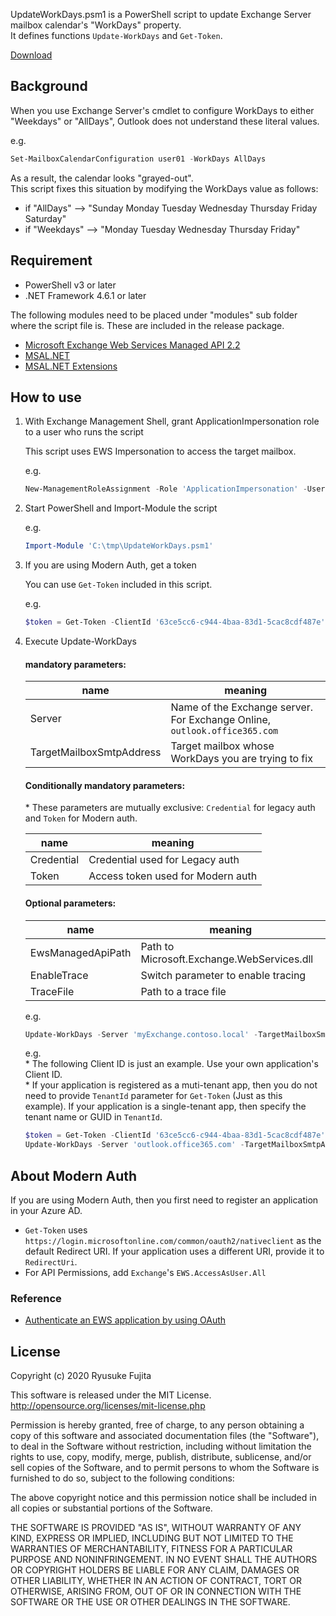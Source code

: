 UpdateWorkDays.psm1 is a PowerShell script to update Exchange Server mailbox calendar's "WorkDays" property.  
It defines functions `Update-WorkDays` and `Get-Token`.  

[Download](https://github.com/jpmessaging/UpdateWorkDays/releases/download/v2020-10-18/UpdateWorkDays.zip)

## Background  
When you use Exchange Server's cmdlet to configure WorkDays to either "Weekdays" or "AllDays", Outlook does not understand these literal values.  

e.g.  
```PowerShell  
Set-MailboxCalendarConfiguration user01 -WorkDays AllDays  
```  

As a result, the calendar looks "grayed-out".  
This script fixes this situation by modifying the WorkDays value as follows:  

- if "AllDays"  --> "Sunday Monday Tuesday Wednesday Thursday Friday Saturday"  
- if "Weekdays" --> "Monday Tuesday Wednesday Thursday Friday"  

## Requirement  
- PowerShell v3 or later  
- .NET Framework 4.6.1 or later  

The following modules need to be placed under "modules" sub folder where the script file is. These are included in the release package.  

- [Microsoft Exchange Web Services Managed API 2.2](https://www.microsoft.com/en-us/download/details.aspx?id=42951)  
- [MSAL.NET](https://www.nuget.org/packages/Microsoft.Identity.Client)  
- [MSAL.NET Extensions](https://www.nuget.org/packages/Microsoft.Identity.Client.Extensions.Msal/)  

## How to use  

1. With Exchange Management Shell, grant ApplicationImpersonation role to a user who runs the script  

   This script uses EWS Impersonation to access the target mailbox.  

   e.g.  
   ```PowerShell  
   New-ManagementRoleAssignment -Role 'ApplicationImpersonation' -User contoso\administrator  
   ```  

2. Start PowerShell and Import-Module the script  

   e.g.  
   ```PowerShell  
   Import-Module 'C:\tmp\UpdateWorkDays.psm1'  
   ```  

3. If you are using Modern Auth, get a token  

   You can use `Get-Token` included in this script.  

   e.g.  
   ```PowerShell  
   $token = Get-Token -ClientId '63ce5cc6-c944-4baa-83d1-5cac8cdf487e' -Scopes 'https://outlook.office365.com/EWS.AccessAsUser.All'  
   ```  

4. Execute Update-WorkDays  

   #### mandatory parameters:  

   | name                     | meaning                                                                   |
   | ------------------------ | ------------------------------------------------------------------------- |
   | Server                   | Name of the Exchange server. For Exchange Online, `outlook.office365.com` |
   | TargetMailboxSmtpAddress | Target mailbox whose WorkDays you are trying to fix                       |

   #### Conditionally mandatory parameters:  
   \* These parameters are mutually exclusive: `Credential` for legacy auth and `Token` for Modern auth.  

   | name       | meaning                           |
   | ---------- | --------------------------------- |
   | Credential | Credential used for Legacy auth   |
   | Token      | Access token used for Modern auth |

   ####  Optional parameters:  

   | name              | meaning                                    |
   | ----------------- | ------------------------------------------ |
   | EwsManagedApiPath | Path to Microsoft.Exchange.WebServices.dll |
   | EnableTrace       | Switch parameter to enable tracing         |
   | TraceFile         | Path to a trace file                       |


   e.g.  
   ```PowerShell  
   Update-WorkDays -Server 'myExchange.contoso.local' -TargetMailboxSmtpAddress 'user01@contoso.local' -Credential (Get-Credential) -EnableTrace -TraceFile 'C:\temp\trace.txt'  
   ```  

   e.g.  
   \* The following Client ID is just an example. Use your own application's Client ID.  
   \* If your application is registered as a muti-tenant app, then you do not need to provide `TenantId` parameter for `Get-Token` (Just as this example). If your application is a single-tenant app, then specify the tenant name or GUID in `TenantId`.  

   ```PowerShell  
   $token = Get-Token -ClientId '63ce5cc6-c944-4baa-83d1-5cac8cdf487e' -Scopes 'https://outlook.office365.com/EWS.AccessAsUser.All'  
   Update-WorkDays -Server 'outlook.office365.com' -TargetMailboxSmtpAddress 'user01@contoso.com' -Token $token.AccessToken -EnableTrace -TraceFile 'C:\temp\trace.txt'  
   ```  

## About Modern Auth
If you are using Modern Auth, then you first need to register an application in your Azure AD.


- `Get-Token` uses `https://login.microsoftonline.com/common/oauth2/nativeclient` as the default Redirect URI. If your application uses a different URI, provide it to `RedirectUri`.
- For API Permissions, add `Exchange`'s `EWS.AccessAsUser.All`

### Reference
- [Authenticate an EWS application by using OAuth](https://docs.microsoft.com/en-us/exchange/client-developer/exchange-web-services/how-to-authenticate-an-ews-application-by-using-oauth)

## License  
Copyright (c) 2020 Ryusuke Fujita  

This software is released under the MIT License.  
http://opensource.org/licenses/mit-license.php  

Permission is hereby granted, free of charge, to any person obtaining a copy of this software and associated documentation files (the "Software"), to deal in the Software without restriction, including without limitation the rights to use, copy, modify, merge, publish, distribute, sublicense, and/or sell copies of the Software, and to permit persons to whom the Software is furnished to do so, subject to the following conditions:  

The above copyright notice and this permission notice shall be included in all copies or substantial portions of the Software.  

THE SOFTWARE IS PROVIDED "AS IS", WITHOUT WARRANTY OF ANY KIND, EXPRESS OR IMPLIED, INCLUDING BUT NOT LIMITED TO THE WARRANTIES OF MERCHANTABILITY, FITNESS FOR A PARTICULAR PURPOSE AND NONINFRINGEMENT. IN NO EVENT SHALL THE AUTHORS OR COPYRIGHT HOLDERS BE LIABLE FOR ANY CLAIM, DAMAGES OR OTHER LIABILITY, WHETHER IN AN ACTION OF CONTRACT, TORT OR OTHERWISE, ARISING FROM, OUT OF OR IN CONNECTION WITH THE SOFTWARE OR THE USE OR OTHER DEALINGS IN THE SOFTWARE.  